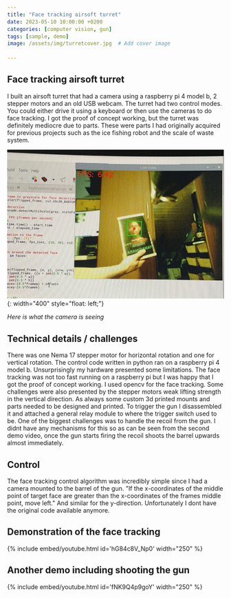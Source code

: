 ```yaml
---
title: "Face tracking airsoft turret"
date: 2023-05-10 10:00:00 +0200
categories: [computer vision, gun]
tags: [sample, demo]
image: /assets/img/turretcover.jpg  # Add cover image

---
```


## Face tracking airsoft turret

 I built an airsoft turret that had a camera using a raspberry pi 4 model b, 2 stepper motors and an old USB webcam. The turret had two control modes. You could either drive it using a keyboard or then use the cameras to do face tracking. I got the proof of concept working, but the turret was definitely mediocre due to parts. These were parts I had originally acquired for previous projects such as the ice fishing robot and the scale of waste system.




 ![vaaka](/assets/img/turretfacetrack.jpg){: width="400" style="float: left;"}

 *Here is what the camera is seeing*



## Technical details / challenges
There was one Nema 17 stepper motor for horizontal rotation and one for vertical rotation. The control code written in python ran on a raspberry pi 4 model b. Unsurprisingly my hardware presented some limitations. The face tracking was not too fast running on a raspberry pi but I was happy that I got the proof of concept working. I used opencv for the face tracking. Some challenges were also presented by the stepper motors weak lifting strength in the vertical direction. As always some custom 3d printed mounts and parts needed to be designed and printed. To trigger the gun I disassembled it and attached a general relay module to where the trigger switch used to be. One of the biggest challenges was to handle the recoil from the gun. I didnt have any mechanisms for this so as can be seen from the second demo video, once the gun starts firing the recoil shoots the barrel upwards almost immediately.

## Control
The face tracking control algorithm was incredibly simple since I had a camera mounted to the barrel of the gun. "If the x-coordinates of the middle point of target face are greater than the x-coordinates of the frames middle point, move left." And similar for the y-direction. Unfortunately I dont have the original code available anymore.




## Demonstration of the face tracking 
{% include embed/youtube.html id='hG84c8V_Np0' width="250" %}


## Another demo including shooting the gun
{% include embed/youtube.html id='fNK9Q4p9goY' width="250" %}





